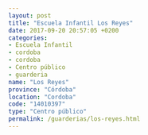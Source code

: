 ```yaml
---
layout: post
title: "Escuela Infantil Los Reyes"
date: 2017-09-20 20:57:05 +0200
categories:
- Escuela Infantil
- cordoba
- cordoba
- Centro público
- guarderia
name: "Los Reyes"
province: "Córdoba"
location: "Cordoba"
code: "14010397"
type: "Centro público"
permalink: /guarderias/los-reyes.html
---
```

